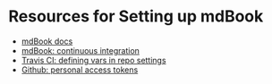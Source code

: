 # Resources for Setting up mdBook

- [mdBook docs](https://rust-lang.github.io/mdBook/index.html)
- [mdBook: continuous integration](https://rust-lang.github.io/mdBook/continuous-integration.html)
- [Travis CI: defining vars in repo settings](https://docs.travis-ci.com/user/environment-variables#defining-variables-in-repository-settings)
- [Github: personal access tokens](https://help.github.com/en/github/authenticating-to-github/creating-a-personal-access-token-for-the-command-line)

